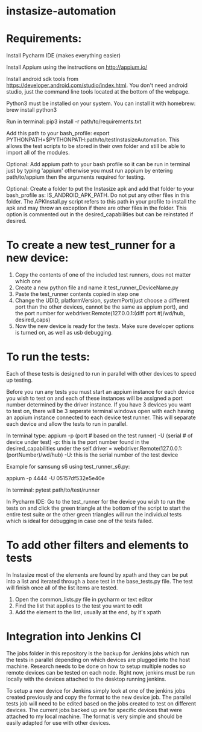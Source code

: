 # instasize-automation

# Requirements:

Install Pycharm IDE (makes everything easier)

Install Appium using the instructions on http://appium.io/

Install android sdk tools from https://developer.android.com/studio/index.html. You don't need android studio, just the 
command line tools located at the bottom of the webpage.  

Python3 must be installed on your system.  You can install it with homebrew: brew install python3

Run in terminal:  pip3 install -r path/to/requirements.txt

Add this path to your bash_profile: export PYTHONPATH=$PYTHONPATH:path/to/testInstasizeAutomation.  This allows the test scripts to be stored in their own folder and still be able to import all of the modules.

Optional: Add appium path to your bash profile so it can be run in terminal just by typing 'appium' otherwise you must run appium by entering path/to/appium then the arguments required for testing.

Optional: Create a folder to put the Instasize apk and add that folder to your bash_profile as: IS_ANDROID_APK_PATH.  Do not put any other files in this folder.
The APKInstall.py script refers to this path in your profile to install the apk and may throw an exception if there are other files in the folder.  This option
is commented out in the desired_capabilities but can be reinstated if desired.

# To create a new test_runner for a new device:
1. Copy the contents of one of the included test runners, does not matter which one
2. Create a new python file and name it test_runner_DeviceName.py
3. Paste the test_runner contents copied in step one
4. Change the UDID, platformVersion, systemPort(just choose a different port than the other devices, cannot be the same as appium port), and the port number for webdriver.Remote(127.0.0.1:(diff port #)/wd/hub, desired_caps)
5. Now the new device is ready for the tests.  Make sure developer options is turned on, as well as usb debugging.

# To run the tests:
Each of these tests is designed to run in parallel with other devices to speed up testing.

Before you run any tests you must start an appium instance for each device you wish to test on and each of these instances will be assigned a port number determined by the driver instance.  If you
have 3 devices you want to test on, there will be 3 seperate terminal windows open with each having an appium instance connected to each device test runner.  This will separate each device and allow
the tests to run in parallel.

In terminal type: appium -p (port # based on the test runner) -U (serial # of device under test)
    -p: this is the port number found in the desired_capabilities under the self.driver = webdriver.Remote(127.0.0.1:(portNumber)/wd/hub)
    -U: this is the serial number of the test device

Example for samsung s6 using test_runner_s6.py:

appium -p 4444 -U 05157df532e5e40e

In terminal: pytest path/to/test/runner

In Pycharm IDE: Go to the test_runner for the device you wish to run the tests on and click the green triangle at the bottom of the script to start the entire test suite or the other green
triangles will run the individual tests which is ideal for debugging in case one of the tests failed.

# To add other filters and elements to tests

In Instasize most of the elements are found by xpath and they can be put into a list and iterated through a base test in the base_tests.py file. The test will finish once all of the list items are tested.

1. Open the common_lists.py file in pycharm or text editor
2. Find the list that applies to the test you want to edit
3. Add the element to the list, usually at the end, by it's xpath

# Integration into Jenkins CI

The jobs folder in this repository is the backup for Jenkins jobs which run the tests in parallel depending on which devices are plugged into the host machine.  Research needs to be done on how to
setup multiple nodes so remote devices can be tested on each node.  Right now, jenkins must be run locally with the devices attached to the desktop running jenkins.

To setup a new device for Jenkins simply look at one of the jenkins jobs created previously and copy the format to the new device job.  The parallel tests job will need to be edited based on the jobs
created to test on different devices.  The current jobs backed up are for specific devices that were attached to my local machine.  The format is very simple and should be easily adapted for use with
other devices.
